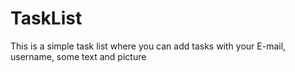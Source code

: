 # TaskList
This is a simple task list where you can add tasks with your E-mail, username, some text and picture
